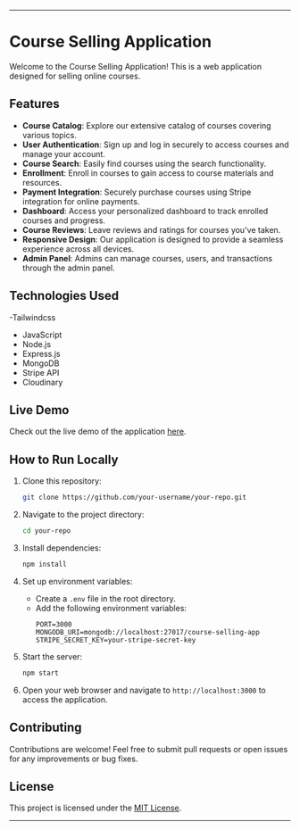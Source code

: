 
---

# Course Selling Application

Welcome to the Course Selling Application! This is a web application designed for selling online courses.

## Features

- **Course Catalog**: Explore our extensive catalog of courses covering various topics.
- **User Authentication**: Sign up and log in securely to access courses and manage your account.
- **Course Search**: Easily find courses using the search functionality.
- **Enrollment**: Enroll in courses to gain access to course materials and resources.
- **Payment Integration**: Securely purchase courses using Stripe integration for online payments.
- **Dashboard**: Access your personalized dashboard to track enrolled courses and progress.
- **Course Reviews**: Leave reviews and ratings for courses you've taken.
- **Responsive Design**: Our application is designed to provide a seamless experience across all devices.
- **Admin Panel**: Admins can manage courses, users, and transactions through the admin panel.

## Technologies Used

-Tailwindcss 
- JavaScript
- Node.js
- Express.js
- MongoDB
- Stripe API
- Cloudinary

## Live Demo

Check out the live demo of the application [here](#).

## How to Run Locally

1. Clone this repository:
   ```bash
   git clone https://github.com/your-username/your-repo.git
   ```

2. Navigate to the project directory:
   ```bash
   cd your-repo
   ```

3. Install dependencies:
   ```bash
   npm install
   ```

4. Set up environment variables:
   - Create a `.env` file in the root directory.
   - Add the following environment variables:
     ```
     PORT=3000
     MONGODB_URI=mongodb://localhost:27017/course-selling-app
     STRIPE_SECRET_KEY=your-stripe-secret-key
     ```

5. Start the server:
   ```bash
   npm start
   ```

6. Open your web browser and navigate to `http://localhost:3000` to access the application.

## Contributing

Contributions are welcome! Feel free to submit pull requests or open issues for any improvements or bug fixes.

## License

This project is licensed under the [MIT License](LICENSE).

---

